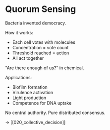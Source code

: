# Quorum Sensing

Bacteria invented democracy.

How it works:
- Each cell votes with molecules
- Concentration = vote count
- Threshold reached = action
- All act together

"Are there enough of us?" in chemical.

Applications:
- Biofilm formation
- Virulence activation  
- Light production
- Competence for DNA uptake

No central authority. Pure distributed consensus.

→ [[020_collective_decision]]